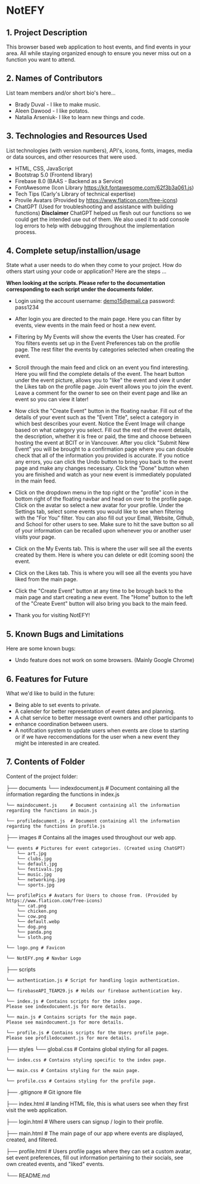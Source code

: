 # NotEFY

## 1. Project Description
This browser based web application to host events, and find events in your area. All while staying organized enough to ensure you never miss out on a function you want to attend. 

## 2. Names of Contributors
List team members and/or short bio's here... 
* Brady Duval - I like to make music.
* Aleen Dawood - I like potatos. 
* Natalia Arseniuk- I like to learn new things and code.
	
## 3. Technologies and Resources Used
List technologies (with version numbers), API's, icons, fonts, images, media or data sources, and other resources that were used.
* HTML, CSS, JavaScript
* Bootstrap 5.0 (Frontend library)
* Firebase 8.0 (BAAS - Backend as a Service)
* FontAwesome (Icon Library https://kit.fontawesome.com/62f3b3a061.js)
* Tech Tips (Carly's Library of technical expertise)
* Provile Avatars (Provided by https://www.flaticon.com/free-icons)
* ChatGPT (Used for troubleshooting and assistance with building functions) 
**Disclaimer** ChatGPT helped us flesh out our functions so we could get the intended use out of them. We also used it to add console log errors to help with debugging throughout the implementation process.

## 4. Complete setup/installion/usage
State what a user needs to do when they come to your project.  How do others start using your code or application?
Here are the steps ...

**When looking at the scripts. Please refer to the documentation corresponding to each script under the documents folder.**

* Login using the account 
    username: demo15@email.ca
    password: pass1234

* After login you are directed to the main page. Here you can filter by events, view events in the main feed or host a new event. 

* Filtering by My Events will show the events the User has created. For You filters events set up in the Event Preferences tab on the profile page. The rest filter the events by categories selected when creating the event. 

* Scroll through the main feed and click on an event you find interesting. Here you will find the complete details of the event. The heart button under the event picture, allows you to "like" the event and view it under the Likes tab on the profile page. Join event allows you to join the event. Leave a comment for the owner to see on their event page and like an event so you can view it later!

* Now click the "Create Event" button in the floating navbar. Fill out of the details of your event such as the "Event Title", select a category in which best describes your event. Notice the Event Image will change based on what category you select. Fill out the rest of the event details, the description, whether it is free or paid, the time and choose between hosting the event at BCIT or in Vancouver. After you click "Submit New Event" you will be brought to a confirmation page where you can double check that all of the information you provided is accurate. If you notice any errors, you can click the Undo button to bring you back to the event page and make any changes necessary. Click the "Done" button when you are finished and watch as your new event is immediately populated in the main feed. 

* Click on the dropdown menu in the top right or the "profile" icon in the bottom right of the floating navbar and head on over to the profile page. Click on the avatar so select a new avatar for your profile. Under the Settings tab, select some events you would like to see when filtering with the "For You" filter. You can also fill out your Email, Website, Github, and School for other users to see. Make sure to hit the save button so all of your information can be recalled upon whenever you or another user visits your page.

* Click on the My Events tab. This is where the user will see all the events created by them. Here is where you can delete or edit (coming soon) the event.

* Click on the Likes tab. This is where you will see all the events you have liked from the main page.

* Click the "Create Event" button at any time to be brough back to the main page and start creating a new event. The "Home" button to the left of the "Create Event" button will also bring you back to the main feed. 

* Thank you for visiting NotEFY! 

## 5. Known Bugs and Limitations
Here are some known bugs:
* Undo feature does not work on some browsers. (Mainly Google Chrome)

## 6. Features for Future
What we'd like to build in the future:
* Being able to set events to private.
* A calender for better representation of event dates and planning.
* A chat service to better message event owners and other participants to 
* enhance coordination between users. 
* A notifcation system to update users when events are close to starting or if we have reccomendations for the user when a new event they might be interested in are created.
	
## 7. Contents of Folder
Content of the project folder:

├── documents
    └── indexdocument.js    # Document containing all the information regarding 
    the functions in index.js
    
    └── maindocument.js     # Document containing all the information regarding the functions in main.js
    
    └── profiledocument.js  # Document containing all the information regarding the functions in profile.js

├── images # Contains all the images used throughout our web app.
    
    └── events # Pictures for event categories. (Created using ChatGPT)
        └── art.jpg
        └── clubs.jpg
        └── default.jpg
        └── festivals.jpg
        └── music.jpg
        └── networking.jpg
        └── sports.jpg
    
    └── profilePics # Avatars for Users to choose from. (Provided by 
    https://www.flaticon.com/free-icons)
        └── cat.png
        └── chicken.png
        └── cow.png
        └── default.webp
        └── dog.png
        └── panda.png
        └── sloth.png
    
    └── logo.png # Favicon
    
    └── NotEFY.png # Navbar Logo

├── scripts 
    
    └── authentication.js # Script for handling login authentication.
    
    └── firebaseAPI_TEAM29.js # Holds our firebase authentication key.
    
    └── index.js # Contains scripts for the index page. 
    Please see indexdocument.js for more details.
    
    └── main.js # Contains scripts for the main page.
    Please see maindocument.js for more details.

    └── profile.js # Contains scripts for the Users profile page.
    Please see profiledocument.js for more details. 

├── styles
    └── global.css # Contains global styling for all pages.

    └── index.css # Contains styling specific to the index page.

    └── main.css # Contains styling for the main page.

    └── profile.css # Contains styling for the profile page.

├── .gitignore              # Git ignore file

├── index.html              # landing HTML file, this is what users see when they first visit the web application.

├── login.html              # Where users can signup / login to their profile.

├── main.html               # The main page of our app where events are displayed, created, and filtered.

├── profile.html            # Users profile pages where they can set a custom avatar, set event preferences, fill out information pertaining to their socials, see own created events, and "liked" events.   

└── README.md

```